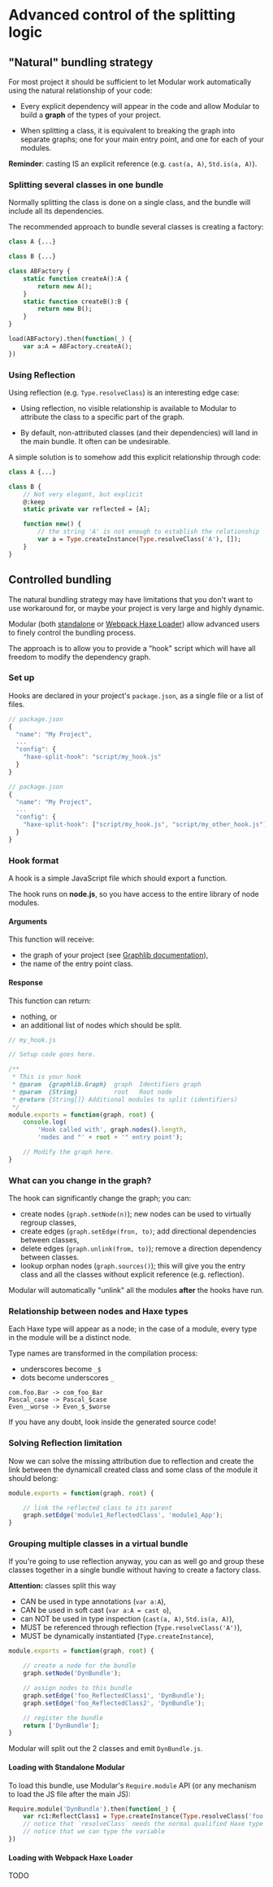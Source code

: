 # Advanced control of the splitting logic

## "Natural" bundling strategy

For most project it should be sufficient to let Modular work automatically
using the natural relationship of your code:

- Every explicit dependency will appear in the code and allow Modular to
  build a **graph** of the types of your project.

- When splitting a class, it is equivalent to breaking the graph into separate
  graphs; one for your main entry point, and one for each of your modules.

**Reminder**: casting IS an explicit reference (e.g. `cast(a, A)`, `Std.is(a, A)`).


### Splitting several classes in one bundle

Normally splitting the class is done on a single class, and the bundle
will include all its dependencies.

The recommended approach to bundle several classes is creating a factory:

```haxe
class A {...}

class B {...}

class ABFactory {
	static function createA():A {
		return new A();
	}
	static function createB():B {
		return new B();
	}
}

load(ABFactory).then(function(_) {
	var a:A = ABFactory.createA();
})
```


### Using Reflection

Using reflection (e.g. `Type.resolveClass`) is an interesting edge case:

- Using reflection, no visible relationship is available to Modular to
  attribute the class to a specific part of the graph.

- By default, non-attributed classes (and their dependencies) will land in the
  main bundle. It often can be undesirable.

A simple solution is to somehow add this explicit relationship through code:

```haxe
class A {...}

class B {
	// Not very elegant, but explicit
	@:keep
	static private var reflected = [A];

	function new() {
		// the string 'A' is not enough to establish the relationship
		var a = Type.createInstance(Type.resolveClass('A'), []);
	}
}

```

## Controlled bundling

The natural bundling strategy may have limitations that you don't want to
use workaround for, or maybe your project is very large and highly dynamic.

Modular (both [standalone](start.md) or [Webpack Haxe Loader](https://github.com/jasononeil/webpack-haxe-loader))
allow advanced users to finely control the bundling process.

The approach is to allow you to provide a "hook" script which will have
all freedom to modify the dependency graph.

### Set up

Hooks are declared in your project's `package.json`, as a single file
or a list of files.

```javascript
// package.json
{
  "name": "My Project",
  ...
  "config": {
    "haxe-split-hook": "script/my_hook.js"
  }
}
```
```javascript
// package.json
{
  "name": "My Project",
  ...
  "config": {
    "haxe-split-hook": ["script/my_hook.js", "script/my_other_hook.js"]
  }
}
```

### Hook format

A hook is a simple JavaScript file which should export a function.

The hook runs on **node.js**, so you have access to the entire library
of node modules.

#### Arguments

This function will receive:

- the graph of your project
  (see [Graphlib documentation](https://github.com/dagrejs/graphlib/wiki)),
- the name of the entry point class.

#### Response

This function can return:

- nothing, or
- an additional list of nodes which should be split.

```javascript
// my_hook.js

// Setup code goes here.

/**
 * This is your hook
 * @param  {graphlib.Graph}  graph  Identifiers graph
 * @param  {String}          root   Root node
 * @return {String[]} Additional modules to split (identifiers)
 */
module.exports = function(graph, root) {
	console.log(
		'Hook called with', graph.nodes().length,
		'nodes and "' + root + '" entry point');

	// Modify the graph here.
}
```

### What can you change in the graph?

The hook can significantly change the graph; you can:

- create nodes (`graph.setNode(n)`);
  new nodes can be used to virtually regroup classes,
- create edges (`graph.setEdge(fron, to)`;
  add directional dependencies between classes,
- delete edges (`graph.unlink(from, to)`);
  remove a direction dependency between classes.
- lookup orphan nodes (`graph.sources()`);
  this will give you the entry class and all the classes
  without explicit reference (e.g. reflection).

Modular will automatically "unlink" all the modules **after**
the hooks have run.

### Relationship between nodes and Haxe types

Each Haxe type will appear as a node; in the case of a module,
every type in the module will be a distinct node.

Type names are transformed in the compilation process:

- underscores become `_$`
- dots become underscores `_`

```
com.foo.Bar -> com_foo_Bar
Pascal_case -> Pascal_$case
Even__worse -> Even_$_$worse
```

If you have any doubt, look inside the generated source code!

### Solving Reflection limitation

Now we can solve the missing attribution due to reflection and
create the link between the dynamicall created class and
some class of the module it should belong:

```javascript
module.exports = function(graph, root) {

	// link the reflected class to its parent
	graph.setEdge('module1_ReflectedClass', 'module1_App');
}
```

### Grouping multiple classes in a virtual bundle

If you're going to use reflection anyway, you can as well go
and group these classes together in a single bundle without
having to create a factory class.

**Attention:** classes split this way

- CAN be used in type annotations (`var a:A`),
- CAN be used in soft cast (`var a:A = cast o`),
- can NOT be used in type inspection (`cast(a, A)`, `Std.is(a, A)`),
- MUST be referenced through reflection (`Type.resolveClass('A')`),
- MUST be dynamically instantiated (`Type.createInstance`),


```javascript
module.exports = function(graph, root) {

	// create a node for the bundle
	graph.setNode('DynBundle');

	// assign nodes to this bundle
	graph.setEdge('foo_ReflectedClass1', 'DynBundle');
	graph.setEdge('foo_ReflectedClass2', 'DynBundle');

	// register the bundle
	return ['DynBundle'];
}
```

Modular will split out the 2 classes and emit `DynBundle.js`.

#### Loading with Standalone Modular

To load this bundle, use Modular's `Require.module` API
(or any mechanism to load the JS file after the main JS):

```haxe
Require.module('DynBundle').then(function(_) {
	var rc1:ReflectClass1 = Type.createInstance(Type.resolveClass('foo.ReflectedClass1'), []);
	// notice that `resolveClass` needs the normal qualified Haxe type name
	// notice that we can type the variable
})
```

#### Loading with Webpack Haxe Loader

TODO
